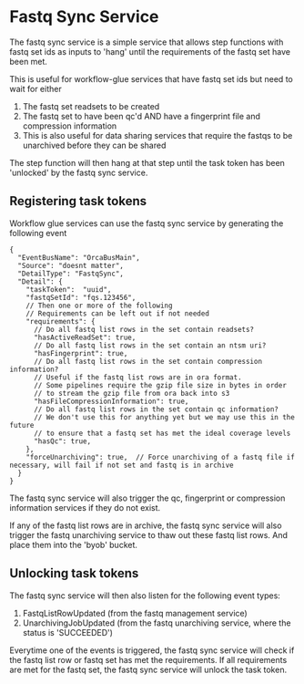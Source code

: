 # Fastq Sync Service

The fastq sync service is a simple service that allows step functions with fastq set ids as inputs to 'hang' 
until the requirements of the fastq set have been met. 

This is useful for workflow-glue services that have fastq set ids but need to wait for either

1. The fastq set readsets to be created
2. The fastq set to have been qc'd AND have a fingerprint file and compression information
3. This is also useful for data sharing services that require the fastqs to be unarchived before they can be shared

The step function will then hang at that step until the task token has been 'unlocked' by the fastq sync service.

## Registering task tokens

Workflow glue services can use the fastq sync service by generating the following event

```json5
{
  "EventBusName": "OrcaBusMain",
  "Source": "doesnt matter",
  "DetailType": "FastqSync",
  "Detail": {
    "taskToken":  "uuid",
    "fastqSetId": "fqs.123456",
    // Then one or more of the following
    // Requirements can be left out if not needed
    "requirements": {
      // Do all fastq list rows in the set contain readsets?
      "hasActiveReadSet": true,  
      // Do all fastq list rows in the set contain an ntsm uri?
      "hasFingerprint": true,  
      // Do all fastq list rows in the set contain compression information?
      // Useful if the fastq list rows are in ora format. 
      // Some pipelines require the gzip file size in bytes in order 
      // to stream the gzip file from ora back into s3 
      "hasFileCompressionInformation": true,  
      // Do all fastq list rows in the set contain qc information?
      // We don't use this for anything yet but we may use this in the future
      // to ensure that a fastq set has met the ideal coverage levels
      "hasQc": true,
    },
    "forceUnarchiving": true,  // Force unarchiving of a fastq file if necessary, will fail if not set and fastq is in archive
  }
}
```

The fastq sync service will also trigger the qc, fingerprint or compression information services if they do not exist. 

If any of the fastq list rows are in archive, the fastq sync service will also trigger the fastq unarchiving service to thaw out these fastq list rows.
And place them into the 'byob' bucket.  


## Unlocking task tokens

The fastq sync service will then also listen for the following event types:

1. FastqListRowUpdated (from the fastq management service)
2. UnarchivingJobUpdated (from the fastq unarchiving service, where the status is 'SUCCEEDED')

Everytime one of the events is triggered, the fastq sync service will check if the fastq list row or fastq set has met the requirements.
If all requirements are met for the fastq set, the fastq sync service will unlock the task token.
